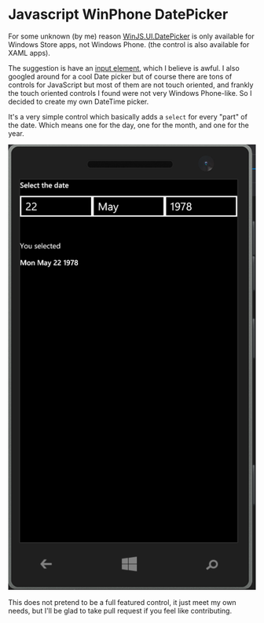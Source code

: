 Javascript WinPhone DatePicker
==============================

For some unknown (by me) reason [WinJS.UI.DatePicker](http://msdn.microsoft.com/en-us/library/windows/apps/br211681.aspx) is only available for Windows Store apps, not Windows Phone. (the control is also available for XAML apps).

The suggestion is have an [input element](http://www.w3.org/wiki/HTML/Elements/input/date), which I believe is awful. I also googled around for a cool Date picker but of course there are tons of controls for JavaScript but most of them are not touch oriented, and frankly the touch oriented controls I found were not very Windows Phone-like.
So I decided to create my own DateTime picker.

It's a very simple control which basically adds a `select` for every "part" of the date. Which means one for the day, one for the month, and one for the year.

![](img.png)

This does not pretend to be a full featured control, it just meet my own needs, but I'll be glad to take pull request if you feel like contributing.

 
